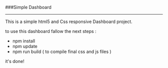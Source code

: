 ###Simple Dashboard
___
This is a simple html5 and Css  responsive Dashboard project.


to use this dashboard fallow the next steps : 

- npm install 
- npm update 
- npm run build ( to compile final css and js files )

it's done!
